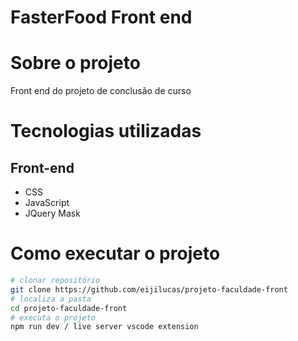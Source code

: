 # FasterFood Front end

# Sobre o projeto
Front end do projeto de conclusão de curso

# Tecnologias utilizadas

## Front-end
- CSS
- JavaScript
- JQuery Mask

# Como executar o projeto

```bash
# clonar repositório
git clone https://github.com/eijilucas/projeto-faculdade-front
# localiza a pasta
cd projeto-faculdade-front
# executa o projeto
npm run dev / live server vscode extension
```

